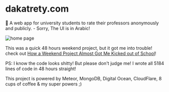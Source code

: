 # dakatrety.com
:speak_no_evil: A web app for university students to rate their professors anonymously and publicly. - Sorry, The UI is in Arabic!

![home page](https://cdn-images-1.medium.com/max/2000/1*_B8jCzqfKs28nJ1pjgAatQ.png)

This was a quick 48 hours weekend project, but it got me into trouble! check out [How a Weekend Project Almost Got Me Kicked out of School](https://medium.com/@eahefnawy/dakatrety-com-the-story-c8caa62e4298)!

PS: I know the code looks shitty! But please don't judge me! I wrote all 5184 lines of code in 48 hours straight!
 
This project is powered by Meteor, MongoDB, Digital Ocean, CloudFlare, 8 cups of coffee & my super powers ;)

